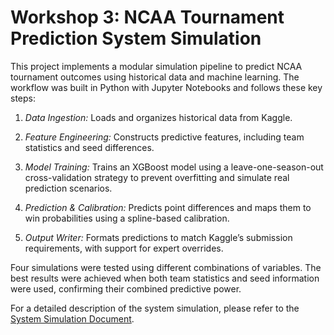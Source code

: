 # Workshop 3: NCAA Tournament Prediction System Simulation
This project implements a modular simulation pipeline to predict NCAA tournament outcomes using historical data and machine learning. The workflow was built in Python with Jupyter Notebooks and follows these key steps:

1. *Data Ingestion:* Loads and organizes historical data from Kaggle.

2. *Feature Engineering:* Constructs predictive features, including team statistics and seed differences.

3. *Model Training:* Trains an XGBoost model using a leave-one-season-out cross-validation strategy to prevent overfitting and simulate real prediction scenarios.

4. *Prediction & Calibration:* Predicts point differences and maps them to win probabilities using a spline-based calibration.

5. *Output Writer:* Formats predictions to match Kaggle’s submission requirements, with support for expert overrides.

Four simulations were tested using different combinations of variables. The best results were achieved when both team statistics and seed information were used, confirming their combined predictive power.

For a detailed description of the system simulation, please refer to the [System Simulation Document](https://github.com/DavidFelipeAriza04/Systems-Analysis-and-Design/blob/5a8b0d457519b5cb0f2d69d9aa2a66a773bd1107/Workshops/Workshop_3_simulation/NCAA_Basketball_Tournament_System_Simulation.pdf). 

